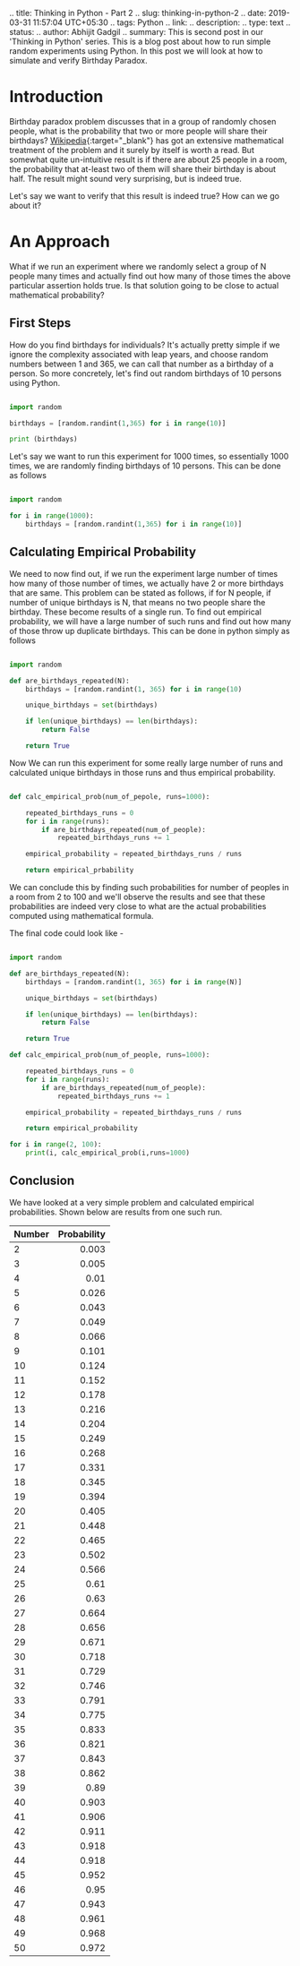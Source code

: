 .. title: Thinking in Python - Part 2
.. slug: thinking-in-python-2
.. date: 2019-03-31 11:57:04 UTC+05:30
.. tags: Python
.. link:
.. description:
.. type: text
.. status:
.. author: Abhijit Gadgil
.. summary: This is second post in our 'Thinking in Python' series. This is a blog post about how to run simple random experiments using Python. In this post we will look at how to simulate and verify Birthday Paradox.

# Introduction

Birthday paradox problem discusses that in a group of randomly chosen people, what is the probability that two or more people will share their birthdays? [Wikipedia](https://en.wikipedia.org/wiki/Birthday_problem){:target="\_blank"} has got an extensive mathematical treatment of the problem and it surely by itself is worth a read. But somewhat quite un-intuitive result is if there are about 25 people in a room, the probability that at-least two of them will share their birthday is about half. The result might sound very surprising, but is indeed true.

Let's say we want to verify that this result is indeed true? How can we go about it?

# An Approach

What if we run an experiment where we randomly select a group of N people many times and actually find out how many of those times the above particular assertion holds true. Is that solution going to be close to actual mathematical probability?


## First Steps

How do you find birthdays for individuals? It's actually pretty simple if we ignore the complexity associated with leap years, and choose random numbers between 1 and 365, we can call that number as a birthday of a person. So more concretely, let's find out random birthdays of 10 persons using Python.

```python

import random

birthdays = [random.randint(1,365) for i in range(10)]

print (birthdays)
```

Let's say we want to run this experiment for 1000 times, so essentially 1000 times, we are randomly finding birthdays of 10 persons. This can be done as follows


```python

import random

for i in range(1000):
	birthdays = [random.randint(1,365) for i in range(10)]

```

## Calculating Empirical Probability

We need to now find out, if we run the experiment large number of times how many of those number of times, we actually have 2 or more birthdays that are same. This problem can be stated as follows, if for N people, if number of unique birthdays is N, that means no two people share the birthday. These become results of a single run. To find out empirical probability, we will have a large number of such runs and find out how many of those throw up duplicate birthdays. This can be done in python simply as follows

```python

import random

def are_birthdays_repeated(N):
    birthdays = [random.randint(1, 365) for i in range(10)

    unique_birthdays = set(birthdays)

    if len(unique_birthdays) == len(birthdays):
        return False

    return True
```

Now We can run this experiment for some really large number of runs and calculated unique birthdays in those runs and thus empirical probability.

```python

def calc_empirical_prob(num_of_pepole, runs=1000):

    repeated_birthdays_runs = 0
    for i in range(runs):
        if are_birthdays_repeated(num_of_people):
            repeated_birthdays_runs += 1

    empirical_probability = repeated_birthdays_runs / runs

    return empirical_prbability

```

We can conclude this by finding such probabilities for number of peoples in a room from 2 to 100 and we'll observe the results and see that these probabilities are indeed very close to what are the actual probabilities computed using mathematical formula.

The final code could look like -

```python

import random

def are_birthdays_repeated(N):
    birthdays = [random.randint(1, 365) for i in range(N)]

    unique_birthdays = set(birthdays)

    if len(unique_birthdays) == len(birthdays):
        return False

    return True

def calc_empirical_prob(num_of_people, runs=1000):

    repeated_birthdays_runs = 0
    for i in range(runs):
        if are_birthdays_repeated(num_of_people):
            repeated_birthdays_runs += 1

    empirical_probability = repeated_birthdays_runs / runs

    return empirical_probability

for i in range(2, 100):
    print(i, calc_empirical_prob(i,runs=1000)
```

## Conclusion

We have looked at a very simple problem and calculated empirical probabilities. Shown below are results from one such run.

| Number   | Probability |
|:---------| -----------:|
|2  | 0.003 |
|3  | 0.005 |
|4  | 0.01 |
|5  | 0.026 |
|6  | 0.043 |
|7  | 0.049 |
|8  | 0.066 |
|9  | 0.101 |
|10 | 0.124 |
|11 | 0.152 |
|12 | 0.178 |
|13 | 0.216 |
|14 | 0.204 |
|15 | 0.249 |
|16 | 0.268 |
|17 | 0.331 |
|18 | 0.345 |
|19 | 0.394 |
|20 | 0.405 |
|21 | 0.448 |
|22 | 0.465 |
|23 | 0.502 |
|24 | 0.566 |
|25 | 0.61 |
|26 | 0.63 |
|27 | 0.664 |
|28 | 0.656 |
|29 | 0.671 |
|30 | 0.718 |
|31 | 0.729 |
|32 | 0.746 |
|33 | 0.791 |
|34 | 0.775 |
|35 | 0.833 |
|36 | 0.821 |
|37 | 0.843 |
|38 | 0.862 |
|39 | 0.89 |
|40 | 0.903 |
|41 | 0.906 |
| 42 | 0.911 |
| 43 | 0.918 |
| 44 | 0.918 |
| 45 | 0.952 |
| 46 | 0.95 |
| 47 | 0.943 |
| 48 | 0.961 |
| 49 | 0.968 |
| 50 | 0.972 |
